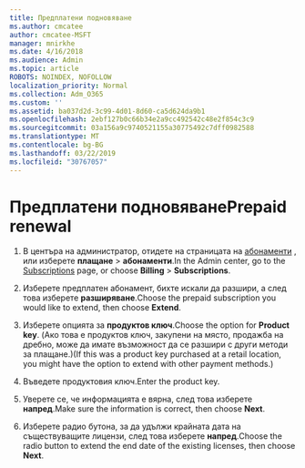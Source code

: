 ```yaml
---
title: Предплатени подновяване
ms.author: cmcatee
author: cmcatee-MSFT
manager: mnirkhe
ms.date: 4/16/2018
ms.audience: Admin
ms.topic: article
ROBOTS: NOINDEX, NOFOLLOW
localization_priority: Normal
ms.collection: Adm_O365
ms.custom: ''
ms.assetid: ba037d2d-3c99-4d01-8d60-ca5d624da9b1
ms.openlocfilehash: 2ebf127b0c66b34e2a9cc492542c48e2f854c3c9
ms.sourcegitcommit: 03a156a9c9740521155a30775492c7dff0982588
ms.translationtype: MT
ms.contentlocale: bg-BG
ms.lasthandoff: 03/22/2019
ms.locfileid: "30767057"
---
```

# <a name="prepaid-renewal"></a><span data-ttu-id="8e9c0-102">Предплатени подновяване</span><span class="sxs-lookup"><span data-stu-id="8e9c0-102">Prepaid renewal</span></span>

1. <span data-ttu-id="8e9c0-103">В центъра на администратор, отидете на страницата на [абонаменти](https://go.microsoft.com/fwlink/p/?linkid=842054) , или изберете **плащане** \> **абонаменти**.</span><span class="sxs-lookup"><span data-stu-id="8e9c0-103">In the Admin center, go to the [Subscriptions](https://go.microsoft.com/fwlink/p/?linkid=842054) page, or choose **Billing** \> **Subscriptions**.</span></span>
    
2. <span data-ttu-id="8e9c0-104">Изберете предплатен абонамент, бихте искали да разшири, а след това изберете **разширяване**.</span><span class="sxs-lookup"><span data-stu-id="8e9c0-104">Choose the prepaid subscription you would like to extend, then choose **Extend**.</span></span>
    
3. <span data-ttu-id="8e9c0-105">Изберете опцията за **продуктов ключ**.</span><span class="sxs-lookup"><span data-stu-id="8e9c0-105">Choose the option for **Product key**.</span></span> <span data-ttu-id="8e9c0-106">(Ако това е продуктов ключ, закупени на място, продажба на дребно, може да имате възможност да се разшири с други методи за плащане.)</span><span class="sxs-lookup"><span data-stu-id="8e9c0-106">(If this was a product key purchased at a retail location, you might have the option to extend with other payment methods.)</span></span>
    
4. <span data-ttu-id="8e9c0-107">Въведете продуктовия ключ.</span><span class="sxs-lookup"><span data-stu-id="8e9c0-107">Enter the product key.</span></span>
    
5. <span data-ttu-id="8e9c0-108">Уверете се, че информацията е вярна, след това изберете **напред**.</span><span class="sxs-lookup"><span data-stu-id="8e9c0-108">Make sure the information is correct, then choose **Next**.</span></span>
    
6. <span data-ttu-id="8e9c0-109">Изберете радио бутона, за да удължи крайната дата на съществуващите лицензи, след това изберете **напред**.</span><span class="sxs-lookup"><span data-stu-id="8e9c0-109">Choose the radio button to extend the end date of the existing licenses, then choose **Next**.</span></span>
    

